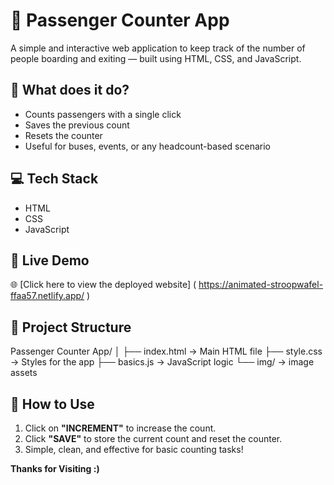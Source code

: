 # 🚦 Passenger Counter App

A simple and interactive web application to keep track of the number of people boarding and exiting — built using HTML, CSS, and JavaScript.

## 🧠 What does it do?

- Counts passengers with a single click
- Saves the previous count
- Resets the counter
- Useful for buses, events, or any headcount-based scenario

## 💻 Tech Stack

- HTML
- CSS
- JavaScript

## 🔗 Live Demo

🌐 [Click here to view the deployed website] ( https://animated-stroopwafel-ffaa57.netlify.app/ )

## 📁 Project Structure
Passenger Counter App/
│
├── index.html → Main HTML file
├── style.css → Styles for the app
├── basics.js → JavaScript logic
└── img/ → image assets

## 🧾 How to Use

1. Click on **"INCREMENT"** to increase the count.
2. Click **"SAVE"** to store the current count and reset the counter.
3. Simple, clean, and effective for basic counting tasks!

**Thanks for Visiting :)**


